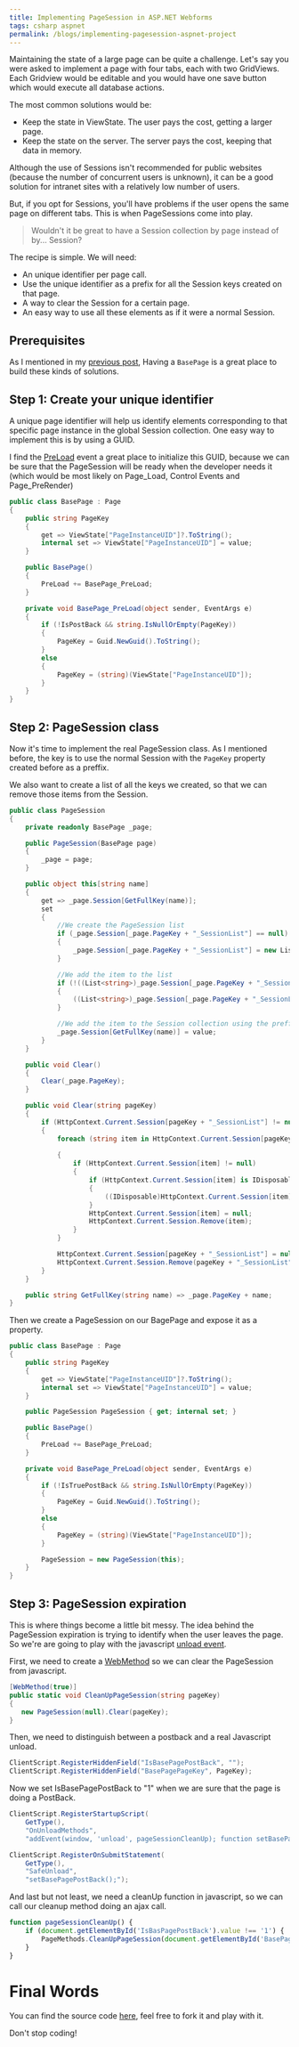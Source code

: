 ```yaml
---
title: Implementing PageSession in ASP.NET Webforms
tags: csharp aspnet
permalink: /blogs/implementing-pagesession-aspnet-project
---
```


Maintaining the state of a large page can be quite a challenge. Let's say you were asked to implement a page with four tabs, each with two GridViews. Each Gridview would be editable and you would have one save button which would execute all database actions.

The most common solutions would be:
 * Keep the state in ViewState. The user pays the cost, getting a larger page.
 * Keep the state on the server. The server pays the cost, keeping that data in memory.

Although the use of Sessions isn't recommended for public websites (because the number of concurrent users is unknown), it can be a good solution for intranet sites with a relatively low number of users.

But, if you opt for Sessions, you'll have problems if the user opens the same page on different tabs. This is when PageSessions come into play.

>Wouldn't it be great to have a Session collection by page instead of by... Session?

The recipe is simple. We will need:
 * An unique identifier per page call.
 * Use the unique identifier as a prefix for all the Session keys created on that page.
 * A way to clear the Session for a certain page.
 * An easy way to use all these elements as if it were a normal Session.

## Prerequisites

As I mentioned in my [previous post](http://www.hardkoded.com/blogs/implementing-base-page-aspnet-project), Having a `BasePage` is a great place to build these kinds of solutions.

## Step 1: Create your unique identifier

A unique page identifier will help us identify elements corresponding to that specific page instance in the global Session collection. One easy way to implement this is by using a GUID.

I find the [PreLoad](https://msdn.microsoft.com/en-us/library/system.web.ui.page.preload(v=vs.110).aspx) event a great place to initialize this GUID, because we can be sure that the PageSession will be ready when the developer needs it (which would be most likely on Page_Load, Control Events and Page_PreRender)

```cs
public class BasePage : Page
{
    public string PageKey
    {
        get => ViewState["PageInstanceUID"]?.ToString();
        internal set => ViewState["PageInstanceUID"] = value;
    }

    public BasePage()
    {
        PreLoad += BasePage_PreLoad;
    }

    private void BasePage_PreLoad(object sender, EventArgs e)
    {
        if (!IsPostBack && string.IsNullOrEmpty(PageKey))
        {
            PageKey = Guid.NewGuid().ToString();
        }
        else
        {
            PageKey = (string)(ViewState["PageInstanceUID"]);
        }
    }
}
```

## Step 2: PageSession class 

Now it's time to implement the real PageSession class. As I mentioned before, the key is to use the normal Session with the `PageKey` property created before as a preffix.

We also want to create a list of all the keys we created, so that we can remove those items from the Session.

```cs
public class PageSession
{
    private readonly BasePage _page;

    public PageSession(BasePage page)
    {
        _page = page;
    }

    public object this[string name]
    {
        get => _page.Session[GetFullKey(name)];
        set
        {
            //We create the PageSession list
            if (_page.Session[_page.PageKey + "_SessionList"] == null)
            {
                _page.Session[_page.PageKey + "_SessionList"] = new List<string>();
            }

            //We add the item to the list
            if (!((List<string>)_page.Session[_page.PageKey + "_SessionList"]).Contains(GetFullKey(name)))
            {
                ((List<string>)_page.Session[_page.PageKey + "_SessionList"]).Add(GetFullKey(name));
            }

            //We add the item to the Session collection using the preffix
            _page.Session[GetFullKey(name)] = value;
        }
    }

    public void Clear()
    {
        Clear(_page.PageKey);
    }

    public void Clear(string pageKey)
    {
        if (HttpContext.Current.Session[pageKey + "_SessionList"] != null)
        {
            foreach (string item in HttpContext.Current.Session[pageKey + "_SessionList"] as List<string>)
                
            {
                if (HttpContext.Current.Session[item] != null)
                {
                    if (HttpContext.Current.Session[item] is IDisposable)
                    {
                        ((IDisposable)HttpContext.Current.Session[item]).Dispose();
                    }
                    HttpContext.Current.Session[item] = null;
                    HttpContext.Current.Session.Remove(item);
                }
            }

            HttpContext.Current.Session[pageKey + "_SessionList"] = null;
            HttpContext.Current.Session.Remove(pageKey + "_SessionList");
        }
    }

    public string GetFullKey(string name) => _page.PageKey + name;
}
```

Then we create a PageSession on our BagePage and expose it as a property.

```cs
public class BasePage : Page
{
    public string PageKey
    {
        get => ViewState["PageInstanceUID"]?.ToString();
        internal set => ViewState["PageInstanceUID"] = value;
    }

    public PageSession PageSession { get; internal set; }

    public BasePage()
    {
        PreLoad += BasePage_PreLoad;
    }

    private void BasePage_PreLoad(object sender, EventArgs e)
    {
        if (!IsTruePostBack && string.IsNullOrEmpty(PageKey))
        {
            PageKey = Guid.NewGuid().ToString();
        }
        else
        {
            PageKey = (string)(ViewState["PageInstanceUID"]);
        }

        PageSession = new PageSession(this);
    }
}
```

## Step 3: PageSession expiration

This is where things become a little bit messy. The idea behind the PageSession expiration is trying to identify when the user leaves the page. So we're are going to play with the javascript [unload event](https://developer.mozilla.org/en-US/docs/Web/Events/unload).

First, we need to create a [WebMethod](https://msdn.microsoft.com/en-us/library/system.web.services.webmethodattribute(v=vs.110).aspx) so we can clear the PageSession from javascript.

```cs
[WebMethod(true)]
public static void CleanUpPageSession(string pageKey)
{
   new PageSession(null).Clear(pageKey);
}
```

Then, we need to distinguish between a postback and a real Javascript unload.

```cs
ClientScript.RegisterHiddenField("IsBasePagePostBack", "");
ClientScript.RegisterHiddenField("BasePagePageKey", PageKey);
```

Now we set IsBasePagePostBack to "1" when we are sure that the page is doing a PostBack.

```cs
ClientScript.RegisterStartupScript(
    GetType(), 
    "OnUnloadMethods",
    "addEvent(window, 'unload', pageSessionCleanUp); function setBasePagePostBack(){{document.getElementById('IsBasePagePostBack').value = '1'; return true;}};", true);

ClientScript.RegisterOnSubmitStatement(
    GetType(), 
    "SafeUnload", 
    "setBasePagePostBack();");
```

And last but not least, we need a cleanUp function in javascript, so we can call our cleanup method doing an ajax call.

```js
function pageSessionCleanUp() {
    if (document.getElementById('IsBasPagePostBack').value !== '1') {
        PageMethods.CleanUpPageSession(document.getElementById('BasePagePageKey').value);
    }
}
```

# Final Words

You can find the source code [here](https://github.com/kblok/AspNetExamples), feel free to fork it and play with it.

Don't stop coding!



